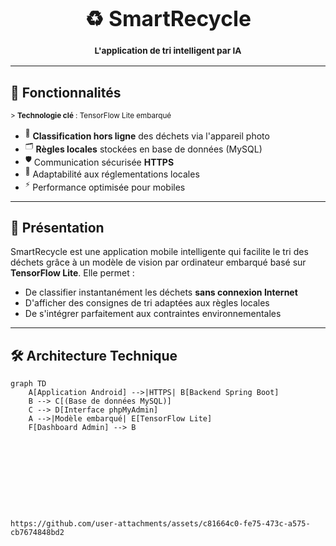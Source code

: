 <!-- Bannière avec badges -->
<div align="center">
  <h1><big>♻️ SmartRecycle</big></h1>
  <h3><sub>L'application de tri intelligent par IA</sub></h3>
</div>

---

## 📱 **Fonctionnalités**
<sub>> **Technologie clé** : TensorFlow Lite embarqué</sub>

- <sup>📸</sup> **Classification hors ligne** des déchets via l'appareil photo  
- <sup>🗂️</sup> **Règles locales** stockées en base de données (MySQL)  
- <sup>🛡️</sup> Communication sécurisée **HTTPS**  
- <sup>🔄</sup> Adaptabilité aux réglementations locales  
- <sup>⚡</sup> Performance optimisée pour mobiles  

---

## 🎯 **Présentation**
SmartRecycle est une application mobile intelligente qui facilite le tri des déchets grâce à un modèle de vision par ordinateur embarqué basé sur **TensorFlow Lite**. Elle permet :
- De classifier instantanément les déchets **sans connexion Internet**
- D'afficher des consignes de tri adaptées aux règles locales
- De s'intégrer parfaitement aux contraintes environnementales

---

## 🛠️ **Architecture Technique**
```mermaid
graph TD
    A[Application Android] -->|HTTPS| B[Backend Spring Boot]
    B --> C[(Base de données MySQL)]
    C --> D[Interface phpMyAdmin]
    A -->|Modèle embarqué| E[TensorFlow Lite]
    F[Dashboard Admin] --> B










https://github.com/user-attachments/assets/c81664c0-fe75-473c-a575-cb7674848bd2

